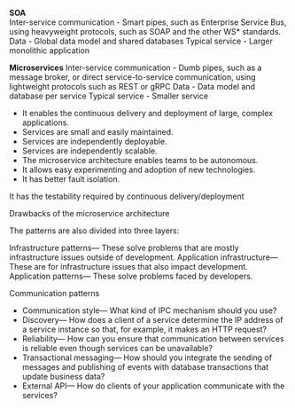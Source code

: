**SOA**     
Inter-service communication - Smart pipes, such as Enterprise Service Bus, using heavyweight protocols, such as SOAP and the other WS* standards.
Data - Global data model and shared databases
Typical service - Larger monolithic application

**Microservices**
Inter-service communication - Dumb pipes, such as a message broker, or direct service-to-service communication, using lightweight protocols such as REST or gRPC
Data - Data model and database per service
Typical service - Smaller service


* It enables the continuous delivery and deployment of large, complex applications.
* Services are small and easily maintained.
* Services are independently deployable.
* Services are independently scalable.
* The microservice architecture enables teams to be autonomous.
* It allows easy experimenting and adoption of new technologies.
* It has better fault isolation.

It has the testability required by continuous delivery/deployment

 Drawbacks of the microservice architecture


The patterns are also divided into three layers:

Infrastructure patterns— These solve problems that are mostly infrastructure issues outside of development.
Application infrastructure— These are for infrastructure issues that also impact development.
Application patterns— These solve problems faced by developers.


Communication patterns
* Communication style— What kind of IPC mechanism should you use?
* Discovery— How does a client of a service determine the IP address of a service instance so that, for example, it makes an HTTP request?
* Reliability— How can you ensure that communication between services is reliable even though services can be unavailable?
* Transactional messaging— How should you integrate the sending of messages and publishing of events with database transactions that update business data?
* External API— How do clients of your application communicate with the services?
